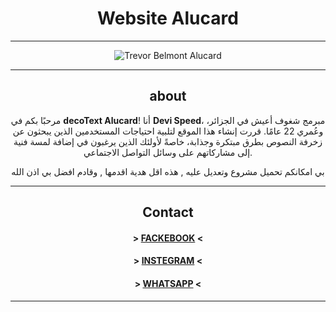 <div align='center'>

<h1 style='border-bottom: none ;'>Website Alucard</h1>

<hr>

![Trevor Belmont Alucard](https://i.postimg.cc/m2bf07Mf/IMG-20250129-205708.jpg)

<hr>


<h2 style='border-bottom: none ;'>about</h2>

<p>

مرحبًا بكم في **decoText Alucard**! أنا **Devi Speed**، مبرمج شغوف أعيش في الجزائر، وعُمري 22 عامًا. قررت إنشاء هذا الموقع لتلبية احتياجات المستخدمين الذين يبحثون عن زخرفة النصوص بطرق مبتكرة وجذابة، خاصةً لأولئك الذين يرغبون في إضافة لمسة فنية إلى مشاركاتهم على وسائل التواصل الاجتماعي.


بي امكانكم تحميل مشروع وتعديل عليه , هذه اقل هدية اقدمها ,
وقادم افضل بي اذن الله

</p>

***
<h2 style='border-bottom: none ;'>Contact</h2>

#### > [FACKEBOOK](https://www.facebook.com/share/19h8hRtG7P/) <
#### > [INSTEGRAM](https://www.instagram.com/devi_speed?igsh=a3NwNGs2MHl4c2di) <
#### > [WHATSAPP](https://wa.me/+213676116609) <

</div>

<hr>
